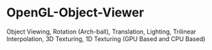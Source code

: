 # OpenGL-Object-Viewer
Object Viewing, Rotation (Arch-ball), Translation, Lighting, Trilinear Interpolation, 3D Texturing, 1D Texturing (GPU Based and CPU Based) 
